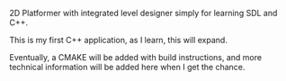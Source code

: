 2D Platformer with integrated level designer simply for learning SDL and C++.

This is my first C++ application, as I learn, this will expand.

Eventually, a CMAKE will be added with build instructions, and more technical information will be added here when I get the chance.
